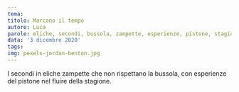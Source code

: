 ```yaml
---
tema:
titolo: Marcano il tempo
autore: Luca
parole: eliche, secondi, bussola, zampette, esperienze, pistone, stagione, fluire
data: '3 dicembre 2020'
tags: 
img: pexels-jordan-benton.jpg
---
```

I secondi in eliche zampette che non rispettano la bussola, con esperienze del pistone nel fluire della stagione.
